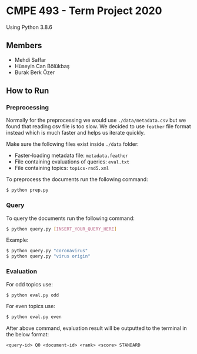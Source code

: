 # CMPE 493 - Term Project 2020

Using Python 3.8.6

## Members

- Mehdi Saffar
- Hüseyin Can Bölükbaş
- Burak Berk Özer

## How to Run

### Preprocessing
Normally for the preprocessing we would use `./data/metadata.csv` but we found that reading csv file is too slow. We decided to use `feather` file format instead which is much faster and helps us iterate quickly.

Make sure the following files exist inside `./data` folder:
- Faster-loading metadata file: `metadata.feather`
- File containing evaluations of queries: `eval.txt`
- File containing topics: `topics-rnd5.xml`

To preprocess the documents run the following command:
```bash
$ python prep.py
```

### Query

To query the documents run the following command:
```bash
$ python query.py [INSERT_YOUR_QUERY_HERE]
```

Example:

```bash
$ python query.py "coronavirus"
$ python query.py "virus origin"
```

### Evaluation
For odd topics use:
```bash
$ python eval.py odd
```

For even topics use:
```bash
$ python eval.py even
```

After above command, evaluation result will be outputted to the terminal in the below format:

```
<query-id> Q0 <document-id> <rank> <score> STANDARD
```
